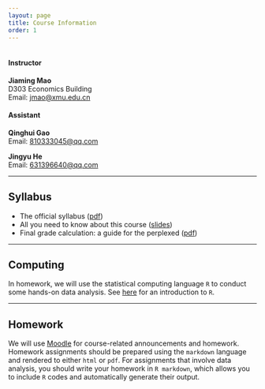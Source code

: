 ```yaml
---
layout: page
title: Course Information
order: 1
---
```

<p style="height: 1px"></p>

#### Instructor
**Jiaming Mao**<br>
D303 Economics Building<br>
Email: <jmao@xmu.edu.cn>

#### Assistant
**Qinghui Gao**<br>
Email: <810333045@qq.com>

**Jingyu He**<br>
Email: <631396640@qq.com>

---

## Syllabus
- The official syllabus ([pdf](https://l.xmu.edu.cn/course/view.php?id=921))
- All you need to know about this course ([slides](http://htmlpreview.github.io/?https://github.com/jiamingmao/principles-of-economics/blob/master/Course%20Info/courseinfo.html))
- Final grade calculation: a guide for the perplexed ([pdf](https://github.com/jiamingmao/principles-of-economics/blob/master/Course%20Info/Final_Grade_Calculation.pdf))

---

## Computing

In homework, we will use the statistical computing language `R` to conduct some hands-on data analysis. See [here](../Software) for an introduction to `R`.

---

## Homework

We will use [Moodle](https://l.xmu.edu.cn/course/view.php?id=921) for course-related announcements and homework. Homework assignments should be prepared using the `markdown` language and rendered to either `html` or `pdf`. For assignments that involve data analysis, you should write your homework in `R markdown`, which allows you to include `R` codes and automatically generate their output.
